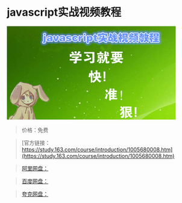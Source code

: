 # javascript实战视频教程

![img](../../../assets/study163/free/bf6131ff-f3cc-485f-9a18-bf2635f7c75f.jpg)

> 价格：免费

> [官方链接：https://study.163.com/course/introduction/1005680008.htm](https://study.163.com/course/introduction/1005680008.htm)

> [阿里网盘：]()

> [百度网盘：]()

> [夸克网盘：]()
